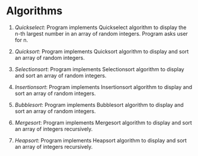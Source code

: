 # Algorithms

  1) *Quickselect*: Program implements Quickselect algorithm to display the n-th largest number in an array of random integers. Program asks user for n.

  2) *Quicksort*: Program implements Quicksort algorithm to display and sort an array of random integers.
  
  3) *Selectionsort*: Program implements Selectionsort algorithm to display and sort an array of random integers.
  
  4) *Insertionsort*: Program implements Insertionsort algorithm to display and sort an array of random integers.

  5) *Bubblesort*: Program implements Bubblesort algorithm to display and sort an array of random integers.
  
  6) *Mergesort*: Program implements Mergesort algorithm to display and sort an array of integers recursively.
  
  7) *Heapsort*: Program implements Heapsort algorithm to display and sort an array of integers recursively.
